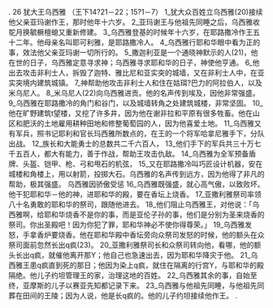 . 26 
犹大王乌西雅 
（王下14?21－22；15?1－7） 
1_犹大众百姓立乌西雅(20)接续他父亲亚玛谢作王，那时他年十六岁。 2_亚玛谢王与他祖先同睡之后，乌西雅收鸵月换毓橛檀螅又重新修建。 3_乌西雅登基的时候年十六岁，在耶路撒冷作王五十二年。他母亲名叫耶可利雅，是耶路撒冷人。 4_乌西雅行耶和华眼中看为正的事，效法他父亲亚玛谢一切所行的。 5_撒迦利亚是一个通晓神默示的人(21)，他在世的日子，乌西雅定意寻求神；乌西雅寻求耶和华的日子，神使他亨通。 
6_他出去攻击非利士人，拆毁了迦特、雅比尼和亚实突的城墙，又在非利士人中，在亚实突境内建筑城镇。 7_神帮助他攻击非利士人和住在姑珥?巴力的阿拉伯人，以及米乌尼人。 8_米乌尼人(22)向乌西雅进贡。他的名声传到埃及，因他非常强盛。 9_乌西雅在耶路撒冷的角门和谷门，以及城墙转角之处建筑城楼，非常坚固。 10_他在旷野建筑t望楼，又挖了许多井，因为他在谢非拉和平原有很多牲畜。他在山区和肥沃的土地雇用耕种田地和修整葡萄园的人，因为他喜爱土地。 11_乌西雅又有军兵，照书记耶利和官长玛西雅所数点的，在王的一个将军哈拿尼雅手下，分队出战。 12_族长和大能勇士的总数共二千六百人， 13_他们手下的军兵共三十万七千五百人，都大有能力，善于作战，帮助王攻击仇敌。 14_乌西雅为全军预备盾牌、头盔、铠甲、枪、弓和甩石的机弦， 15_又在耶路撒冷叫巧匠设计机器，安在城楼和角楼上，用以射箭，投掷大石。乌西雅的名声传到远方，因为他得了非凡的帮助，极其强盛。 
乌西雅因骄傲受惩 
16_乌西雅既强盛，就心高气傲，以致败坏。他干犯耶和华－他的神，进耶和华的殿，要在香坛上烧香。 17_亚撒利雅祭司率领八十名勇敢的耶和华的祭司，跟随他进去。 18_他们阻止乌西雅王，对他说：「乌西雅啊，给耶和华烧香不是你的事，而是亚伦子孙的事，他们是分别为圣来烧香的祭司。你出圣殿吧！因为你犯了罪，耶和华神必不使你得尊荣。」 19_乌西雅发怒，手拿香炉要烧香。他在耶和华殿中香坛旁向众祭司发怒的时候，他的额头在众祭司面前忽然长出q疯(23)。 20_亚撒利雅祭司长和众祭司转向他，看哪，他的额头长出q疯，就催他离开那Y；他自己也急速出去，因为耶和华降灾于他。 21_乌西雅王患q疯直到死的那日；他因为染上q疯，就住在隔离的行宫Y，与耶和华的殿隔绝。他儿子约坦管理王的家，治理这地的百姓。 
22_乌西雅其余的事，自始至终，亚摩斯的儿子以赛亚先知都记录下来。 23_乌西雅与他祖先同睡，与他祖先同葬在田间的王陵；因为人说，他是长q疯的。他的儿子约坦接续他作王。 
 .